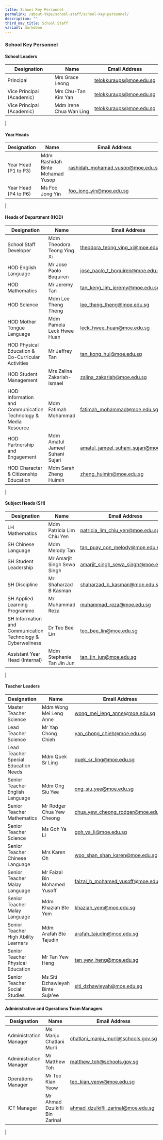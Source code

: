 ```yaml
---
title: School Key Personnel
permalink: /about-tkps/school-staff/school-key-personnel/
description: ""
third_nav_title: School Staff
variant: markdown
---
```

### **School Key Personnel**

#### **School Leaders**

| Designation | Name | Email Address |
|---|---|---|
| Principal | Mrs Grace Leong | [telokkuraups@moe.edu.sg](mailto:telokkuraups@moe.edu.sg) |
| Vice Principal (Academic)| Mrs Chu-Tan Kim Yan | [telokkuraups@moe.edu.sg](mailto:telokkuraups@moe.edu.sg) |
| Vice Principal (Academic) | Mdm Irene Chua Wan Ling | [telokkuraups@moe.edu.sg](mailto:telokkuraups@moe.edu.sg) |
|

#### **Year Heads**

| Designation | Name | Email Address | Ext |
|---|---|---|---|
| Year Head (P1 to P3) |  Mdm Rashidah Binte  Mohamad Yusop |  [rashidah_mohamad_yusop@moe.edu.sg](mailto:rashidah_mohamad_yusop@moe.edu.sg) | 116
| Year Head (P4 to P6) |  Ms Foo Jong Yin |  [foo\_jong\_yin@moe.edu.sg](mailto:lfoo\_jong\_yin@moe.edu.sg) | 114
| 

#### **Heads of Department (HOD)**

| Designation | Name | Email Address | Ext |
|---|---|---|---|
| School Staff Developer |  Mdm Theodora Teong Ying Xi |  [theodora\_teong\_ying\_xi@moe.edu.sg](mailto:theodora\_teong\_ying\_xi@moe.edu.sg) | 121
|  HOD English Language |  Mr Jose Paolo Boquiren  |  [jose_paolo_t_boquiren@moe.edu.sg](mailto:jose_paolo_t_boquiren@moe.edu.sg) | 110
| HOD Mathematics |  Mr Jeremy Tan |  [tan_keng_lim_jeremy@moe.edu.sg](mailto:tan_keng_lim_jeremy@moe.edu.sg) | 117
| HOD Science |  Mdm Lee Theng Theng |  [lee_theng_theng@moe.edu.sg](mailto:lee_theng_theng@moe.edu.sg) | 118
| HOD Mother Tongue Language |  Mdm Pamela Leck Hwee Huan |  [leck_hwee_huan@moe.edu.sg](mailto:leck_hwee_huan@moe.edu.sg) | 111
| HOD Physical Education & Co-Curricular Activities |  Mr Jeffrey Tan |  [tan_kong_hui@moe.edu.sg](mailto:tan_kong_hui@moe.edu.sg) | 119
| HOD Student Management |  Mrs Zalina Zakariah-Ismael |  [zalina_zakariah@moe.edu.sg](mailto:zalina_zakariah@moe.edu.sg) | 112
| HOD Information and Communication Technology & Media Resource |  Mdm Fatimah Mohammad |  [fatimah\_mohammad@moe.edu.sg](mailto:fatimah\_mohammad@moe.edu.sg) | 123
| HOD Partnership and Engagement |  Mdm Amatul Jameel Suhani Sujari |  [amatul\_jameel\_suhani\_sujari@moe.edu.sg](mailto:amatul\_jameel\_suhani\_sujari@moe.edu.sg) | 120
| HOD Character & Citizenship Education |  Mdm Sarah Zheng Huimin |  [zheng_huimin@moe.edu.sg](zheng_huimin@moe.edu.sg) | 113
|

#### **Subject Heads (SH)**

| Designation | Name | Email Address | Ext |
|---|---|---|---|
| LH Mathematics |  Mdm Patricia Lim Chiu Yen |  [patricia\_lim\_chiu\_yen@moe.edu.sg](mailto:patricia\_lim\_chiu\_yen@moe.edu.sg) | 299
| SH Chinese Language |  Mdm Melody Tan |  [tan_puay_oon_melody@moe.edu.sg](mailto:tan_puay_oon_melody@moe.edu.sg) | 291
| SH Student Leadership |  Mr Amarjit Singh Sewa Singh |  [amarjit\_singh\_sewa\_singh@moe.edu.sg](mailto:amarjit\_singh\_sewa\_singh@moe.edu.sg) | 302
| SH Discipline |  Mr Shaharzad B Kasman |  [shaharzad\_b\_kasman@moe.edu.sg](mailto:shaharzad\_b\_kasman@moe.edu.sg) | 303
| SH Applied Learning Programme |  Mr Muhammad Reza |  [muhammad_reza@moe.edu.sg](mailto:muhammad_reza@moe.edu.sg) | 295
| SH Information and Communication Technology & Cyberwellness |  Dr Teo Bee Lin |  [teo\_bee\_lin@moe.edu.sg](mailto:teo\_bee\_lin@moe.edu.sg) | 296
| Assistant Year Head (Internal)|  Mdm Stephanie Tan Jin Jun |  [tan\_jin\_jun@moe.edu.sg](mailto:tan\_jin\_jun@moe.edu.sg) | 321
| 

#### **Teacher Leaders**

| Designation | Name | Email Address | Ext |
|---|---|---|---|
| Master Teacher Science |  Mdm Wong Mei Leng Anne |  [wong\_mei\_leng\_anne@moe.edu.sg](mailto:wong\_mei\_leng\_anne@moe.edu.sg) | 330
| Lead Teacher Science |  Mr Yap Chong Chieh |  [yap\_chong\_chieh@moe.edu.sg](mailto:yap\_chong\_chieh@moe.edu.sg) | 327
| Lead Teacher Special Education Needs |  Mdm Quek Sr Ling |  [quek\_sr\_ling@moe.edu.sg](mailto:quek\_sr\_ling@moe.edu.sg) | 335
| Senior Teacher English Language |  Mdm Ong Siu Yee |  [ong_siu_yee@moe.edu.sg](mailto:ong_siu_yee@moe.edu.sg) | 332
| Senior Teacher Mathematics |  Mr Rodger Chua Yew Cheong |  [chua_yew_cheong_rodger@moe.edu.sg](mailto:chua_yew_cheong_rodger@moe.edu.sg) |331
| Senior Teacher Science |  Ms Goh Ya Li |  [goh_ya_li@moe.edu.sg](mailto:goh_ya_li@moe.edu.sg) | 328
|Senior Teacher Chinese Language |  Mrs Karen Oh |  [woo_shan_shan_karen@moe.edu.sg](mailto:woo_shan_shan_karen@moe.edu.sg) | 286
| Senior Teacher Malay Language |  Mr Faizal Bin Mohamed Yusoff |  [faizal_b_mohamed_yusoff@moe.edu.sg](mailto:faizal_b_mohamed_yusoff@moe.edu.sg) | 282
| Senior Teacher Malay Language |  Mdm Khaziah Bte Yem  |  [khaziah\_yem@moe.edu.sg](mailto:khaziah\_yem@moe.edu.sg)  | 284
|  Senior Teacher High Ability Learners |  Mdm Arafah Bte Tajudin |  [arafah\_tajudin@moe.edu.sg](mailto:arafah\_tajudin@moe.edu.sg)  | 329
| Senior Teacher Physical Education |  Mr Tan Yew Heng |  [tan_yew_heng@moe.edu.sg](mailto:tan_yew_heng@moe.edu.sg) | 334
|  Senior Teacher Social Studies |  Ms Siti Dzhawieyah Binte Suja'ee |  [siti_dzhawieyah@moe.edu.sg](mailto:siti_dzhawieyah@moe.edu.sg)  | 333

#### **Administrative and Operations Team Managers**

| Designation | Name | Email Address | Ext |
|---|---|---|---|
| Administration Manager |  Ms Manju Chatlani Murli |  [chatlani_manju_murli@schools.gov.sg](mailto:chatlani_manju_murli@schools.gov.sg) | 107
| Administration Manager |  Mr Matthew Toh |  [matthew_toh@schools.gov.sg](mailto:matthew_toh@schools.gov.sg) | 106
| Operations Manager |  Mr Teo Kian Yeow |  [teo_kian_yeow@moe.edu.sg](mailto:teo_kian_yeow@moe.edu.sg) | 109
| ICT Manager |  	Mr Ahmad Dzulkifli Bin Zarinal |  [ahmad_dzulkifli_zarinal@moe.edu.sg](mailto:ahmad_dzulkifli_zarinal@moe.edu.sg) |
|